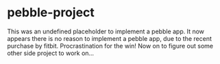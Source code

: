 # pebble-project
This was an undefined placeholder to implement a pebble app.
It now appears there is no reason to implement a pebble app, due to the recent purchase by fitbit.  Procrastination for the win! Now on to figure out some other side project to work on...
